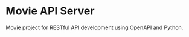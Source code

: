 Movie API Server
===============

Movie project for RESTful API development using OpenAPI and Python.
